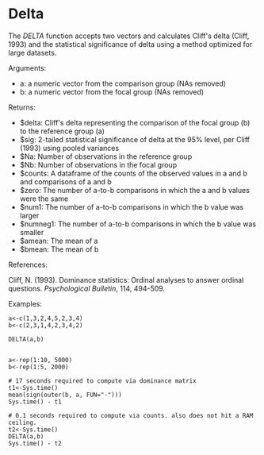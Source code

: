 # Delta

The *DELTA* function accepts two vectors and calculates Cliff's delta (Cliff, 1993) and the statistical significance of delta using a method optimized for large datasets.

Arguments:

- a: a numeric vector from the comparison group (NAs removed)    
- b: a numeric vector from the focal group (NAs removed)    

Returns:

- $delta: Cliff's delta representing the comparison of the focal group (b) to the reference group (a)  
- $sig: 2-tailed statistical significance of delta at the 95% level, per Cliff (1993) using pooled variances  
- $Na: Number of observations in the reference group  
- $Nb: Number of observations in the focal group  
- $counts: A dataframe of the counts of the observed values in a and b and comparisons of a and b  
- $zero: The number of a-to-b comparisons in which the a and b values were the same  
- $num1: The number of a-to-b comparisons in which the b value was larger  
- $numneg1: The number of a-to-b comparisons in which the b value was smaller  
- $amean: The mean of a  
- $bmean: The mean of b  

References:

Cliff, N. (1993). Dominance statistics: Ordinal analyses to answer ordinal questions. *Psychological Bulletin*, 114, 494-509.

Examples:

```
a<-c(1,3,2,4,5,2,3,4)
b<-c(2,3,1,4,2,3,4,2)

DELTA(a,b)


a<-rep(1:10, 5000)
b<-rep(1:5, 2000)

# 17 seconds required to compute via dominance matrix
t1<-Sys.time()
mean(sign(outer(b, a, FUN="-")))
Sys.time() - t1

# 0.1 seconds required to compute via counts. also does not hit a RAM ceiling.
t2<-Sys.time()
DELTA(a,b)
Sys.time() - t2


```


